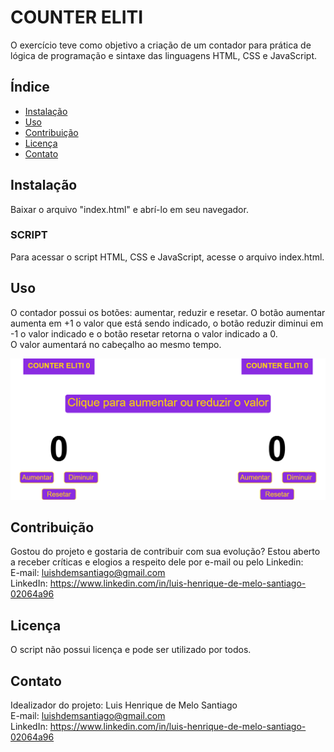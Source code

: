 # COUNTER ELITI

O exercício teve como objetivo a criação de um contador para prática de lógica de programação e sintaxe das linguagens HTML, CSS e JavaScript.

## Índice

- [Instalação](#instalação)
- [Uso](#uso)
- [Contribuição](#contribuição)
- [Licença](#licença)
- [Contato](#contato)

## Instalação

Baixar o arquivo "index.html" e abrí-lo em seu navegador.

### SCRIPT

Para acessar o script HTML, CSS e JavaScript, acesse o arquivo index.html.

## Uso

O contador possui os botões: aumentar, reduzir e resetar. O botão aumentar aumenta em +1 o valor que está sendo indicado, o botão reduzir diminui em -1 o valor indicado e o botão resetar retorna o valor indicado a 0. \
O valor aumentará no cabeçalho ao mesmo tempo.

![Contador Eliti](https://github.com/luishmsantiago/counter-eliti/blob/main/counter-eliti.png)


## Contribuição

Gostou do projeto e gostaria de contribuir com sua evolução? Estou aberto a receber críticas e elogios a respeito dele por e-mail ou pelo Linkedin: \
E-mail: luishdemsantiago@gmail.com \
LinkedIn: https://www.linkedin.com/in/luis-henrique-de-melo-santiago-02064a96

## Licença

O script não possui licença e pode ser utilizado por todos.

## Contato

Idealizador do projeto: Luis Henrique de Melo Santiago \
E-mail: luishdemsantiago@gmail.com \
LinkedIn: https://www.linkedin.com/in/luis-henrique-de-melo-santiago-02064a96
